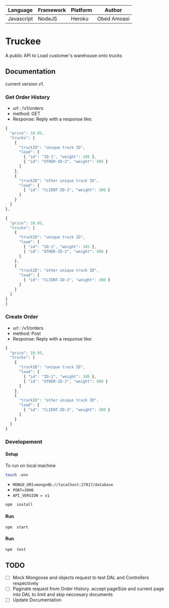 | Language | Framework | Platform | Author |
| -------- | -------- |--------|--------|
| Javascript | NodeJS | Heroku|Obed Amoasi |


# Truckee

A public API to Load customer's warehouse onto trucks


## Documentation
current version v1.

### Get Order History
* url : /v1/orders
* method: GET
* Response:  Reply with a response like:
```javascript
{
  "price": 10.95,
  "trucks": [
    {
      "truckID": "unique truck ID",
      "load": [
        { "id": "ID-1", "weight": 345 },
        { "id": "OTHER-ID-2", "weight": 500 }
      ]
    },
    {
      "truckID": "other unique truck ID",
      "load": [
        { "id": "CLIENT-ID-3", "weight": 300 }
      ]
    }
  ]
},

{
  "price": 10.95,
  "trucks": [
    {
      "truckID": "unique truck ID",
      "load": [
        { "id": "ID-1", "weight": 345 },
        { "id": "OTHER-ID-2", "weight": 500 }
      ]
    },
    {
      "truckID": "other unique truck ID",
      "load": [
        { "id": "CLIENT-ID-3", "weight": 300 }
      ]
    }
  ]
}
]
```


### Create Order
* url : /v1/orders
* method: Post
* Response:  Reply with a response like:
```javascript
{
  "price": 10.95,
  "trucks": [
    {
      "truckID": "unique truck ID",
      "load": [
        { "id": "ID-1", "weight": 345 },
        { "id": "OTHER-ID-2", "weight": 500 }
      ]
    },
    {
      "truckID": "other unique truck ID",
      "load": [
        { "id": "CLIENT-ID-3", "weight": 300 }
      ]
    }
  ]
}
```
### Developement

#### Setup
To run on local machine
```sh
touch .env
```
- `MONGO_URI=mongodb://localhost:27017/database`
- `PORT=3000`
- `API_VERSION = v1`

```sh
npm  install
```
#### Run
```sh
npm  start
```
#### Run
```sh
npm  test
```

## TODO
- [ ] Mock Mongoose and objects request to test DAL and Controllers respectively
- [ ] Paginate request from Order History. accept pageSize and current page into DAL to limit and skip neccesary documents
- [ ] Update Documentation
